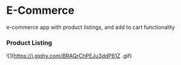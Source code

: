 # E-Commerce
e-commerce app with product listings, and add to cart functionality

### Product Listing

![](https://i.giphy.com/BRAQrChPEJu3ddP81Z .gif)  
